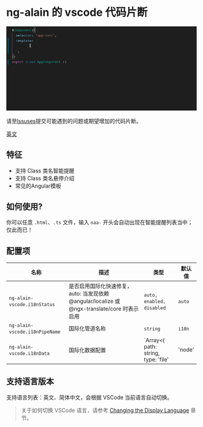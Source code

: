 # ng-alain 的 vscode 代码片断

![Plugin in action](help.gif)

请至[Issuses](https://github.com/cipchk/ng-alain-vscode/issues)提交可能遇到的问题或期望增加的代码片断。

[英文](README.md)

## 特征

- 支持 Class 类名智能提醒
- 支持 Class 类名悬停介绍
- 常见的Angular模板

## 如何使用?

你可以任意 `.html`、`.ts` 文件，输入 `naa-` 开头会自动出现在智能提醒列表当中；仅此而已！

## 配置项

| 名称 | 描述 | 类型 | 默认值 |
|------|-------------|------|---------|
| `ng-alain-vscode.i18nStatus` | 是否启用国际化快速修复，auto: 当发现依赖 @angular/localize 或 @ngx-translate/core 时表示启用 | `auto, enabled, disabled` | `auto` |
| `ng-alain-vscode.i18nPipeName` | 国际化管道名称 | `string` | `i18n` |
| `ng-alain-vscode.i18nData` | 国际化数据配置 | `Array<{ path: string, type: 'file' | 'node' | 'remote'}>` | `[{path: 'src/assets/tmp/i18n/zh-CN.json', type: 'file'}]` |

## 支持语言版本

支持语言列表：英文、简体中文，会根据 VSCode 当前语言自动切换。

> 关于如何切换 VSCode 语言，请参考 [Changing the Display Language](https://code.visualstudio.com/docs/getstarted/locales#_changing-the-display-language) 章节。
